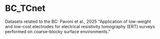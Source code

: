 # BC_TCnet

Datasets related to the BC:
Pavoni et al., 2025
"Application of low-weight and low-cost electrodes for electrical resistivity tomography (ERT) surveys performed on coarse-blocky surface environments."

